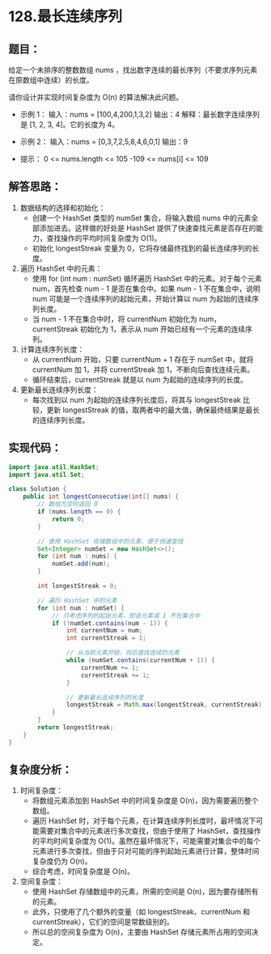 # 128.最长连续序列

## 题目：
给定一个未排序的整数数组 nums ，找出数字连续的最长序列（不要求序列元素在原数组中连续）的长度。

请你设计并实现时间复杂度为 O(n) 的算法解决此问题。

* 示例 1：
输入：nums = [100,4,200,1,3,2]
输出：4
解释：最长数字连续序列是 [1, 2, 3, 4]。它的长度为 4。

* 示例 2：
输入：nums = [0,3,7,2,5,8,4,6,0,1]
输出：9 

* 提示：
0 <= nums.length <= 105
-109 <= nums[i] <= 109



## 解答思路：
1. 数据结构的选择和初始化：
	* 创建一个 HashSet<Integer> 类型的 numSet 集合，将输入数组 nums 中的元素全部添加进去。这样做的好处是 HashSet 提供了快速查找元素是否存在的能力，查找操作的平均时间复杂度为 O(1)。
	* 初始化 longestStreak 变量为 0，它将存储最终找到的最长连续序列的长度。
2. 遍历 HashSet 中的元素：
	* 使用 for (int num : numSet) 循环遍历 HashSet 中的元素。对于每个元素 num，首先检查 num - 1 是否在集合中。如果 num - 1 不在集合中，说明 num 可能是一个连续序列的起始元素，开始计算以 num 为起始的连续序列长度。
	* 当 num - 1 不在集合中时，将 currentNum 初始化为 num，currentStreak 初始化为 1，表示从 num 开始已经有一个元素的连续序列。
3. 计算连续序列长度：
	* 从 currentNum 开始，只要 currentNum + 1 存在于 numSet 中，就将 currentNum 加 1，并将 currentStreak 加 1，不断向后查找连续元素。
	* 循环结束后，currentStreak 就是以 num 为起始的连续序列的长度。
4. 更新最长连续序列长度：
	* 每次找到以 num 为起始的连续序列长度后，将其与 longestStreak 比较，更新 longestStreak 的值，取两者中的最大值，确保最终结果是最长的连续序列长度。



## 实现代码：
```java
import java.util.HashSet;
import java.util.Set;

class Solution {
    public int longestConsecutive(int[] nums) {
        // 数组为空时返回 0
        if (nums.length == 0) {
            return 0;
        }

        // 使用 HashSet 存储数组中的元素，便于快速查找
        Set<Integer> numSet = new HashSet<>();
        for (int num : nums) {
            numSet.add(num);
        }

        int longestStreak = 0;

        // 遍历 HashSet 中的元素
        for (int num : numSet) {
            // 只考虑序列的起始元素，即该元素减 1 不在集合中
            if (!numSet.contains(num - 1)) {
                int currentNum = num;
                int currentStreak = 1;

                // 从当前元素开始，向后查找连续的元素
                while (numSet.contains(currentNum + 1)) {
                    currentNum += 1;
                    currentStreak += 1;
                }

                // 更新最长连续序列的长度
                longestStreak = Math.max(longestStreak, currentStreak);
            }
        }
        return longestStreak;
    }
}
```


	
## 复杂度分析：
1. 时间复杂度：
	* 将数组元素添加到 HashSet 中的时间复杂度是 O(n)，因为需要遍历整个数组。
	* 遍历 HashSet 时，对于每个元素，在计算连续序列长度时，最坏情况下可能需要对集合中的元素进行多次查找，但由于使用了 HashSet，查找操作的平均时间复杂度为 O(1)。虽然在最坏情况下，可能需要对集合中的每个元素进行多次查找，但由于只对可能的序列起始元素进行计算，整体时间复杂度仍为 O(n)。
	* 综合考虑，时间复杂度是 O(n)。
2. 空间复杂度：
	* 使用 HashSet 存储数组中的元素，所需的空间是 O(n)，因为要存储所有的元素。
	* 此外，只使用了几个额外的变量（如 longestStreak、currentNum 和 currentStreak），它们的空间是常数级别的。
	* 所以总的空间复杂度为 O(n)，主要由 HashSet 存储元素所占用的空间决定。
